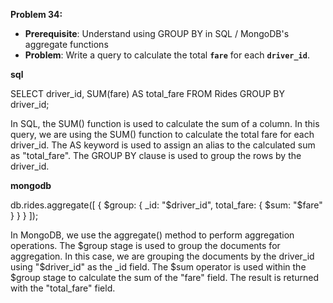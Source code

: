 **Problem 34:**

- **Prerequisite**: Understand using GROUP BY in SQL / MongoDB's aggregate functions
- **Problem**: Write a query to calculate the total **`fare`** for each **`driver_id`**.


**sql**

SELECT driver_id, SUM(fare) AS total_fare FROM Rides GROUP BY driver_id;

In SQL, the SUM() function is used to calculate the sum of a column. In this query, we are using the SUM() function to calculate the total fare for each driver_id. The AS keyword is used to assign an alias to the calculated sum as "total_fare". The GROUP BY clause is used to group the rows by the driver_id.


**mongodb**

db.rides.aggregate([
  {
    $group: {
      _id: "$driver_id",
      total_fare: { $sum: "$fare" }
    }
  }
]);

In MongoDB, we use the aggregate() method to perform aggregation operations. The $group stage is used to group the documents for aggregation. In this case, we are grouping the documents by the driver_id using "$driver_id" as the _id field. The $sum operator is used within the $group stage to calculate the sum of the "fare" field. The result is returned with the "total_fare" field.
